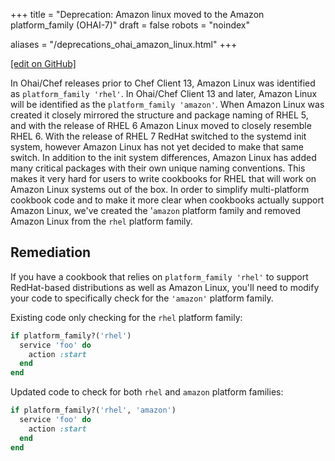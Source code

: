 +++
title = "Deprecation: Amazon linux moved to the Amazon platform_family (OHAI-7)"
draft = false
robots = "noindex"


aliases = "/deprecations_ohai_amazon_linux.html"
+++

[\[edit on GitHub\]](https://github.com/chef/chef-web-docs/blob/master/content/deprecations_ohai_amazon_linux.md)

In Ohai/Chef releases prior to Chef Client 13, Amazon Linux was
identified as `platform_family 'rhel'`. In Ohai/Chef Client 13 and
later, Amazon Linux will be identified as the
`platform_family 'amazon'`. When Amazon Linux was created it closely
mirrored the structure and package naming of RHEL 5, and with the
release of RHEL 6 Amazon Linux moved to closely resemble RHEL 6. With
the release of RHEL 7 RedHat switched to the systemd init system,
however Amazon Linux has not yet decided to make that same switch. In
addition to the init system differences, Amazon Linux has added many
critical packages with their own unique naming conventions. This makes
it very hard for users to write cookbooks for RHEL that will work on
Amazon Linux systems out of the box. In order to simplify multi-platform
cookbook code and to make it more clear when cookbooks actually support
Amazon Linux, we've created the '`amazon` platform family and removed
Amazon Linux from the `rhel` platform family.

## Remediation

If you have a cookbook that relies on `platform_family 'rhel'` to
support RedHat-based distributions as well as Amazon Linux, you'll need
to modify your code to specifically check for the `'amazon'` platform
family.

Existing code only checking for the `rhel` platform family:

``` ruby
if platform_family?('rhel')
  service 'foo' do
    action :start
  end
end
```

Updated code to check for both `rhel` and `amazon` platform families:

``` ruby
if platform_family?('rhel', 'amazon')
  service 'foo' do
    action :start
  end
end
```
